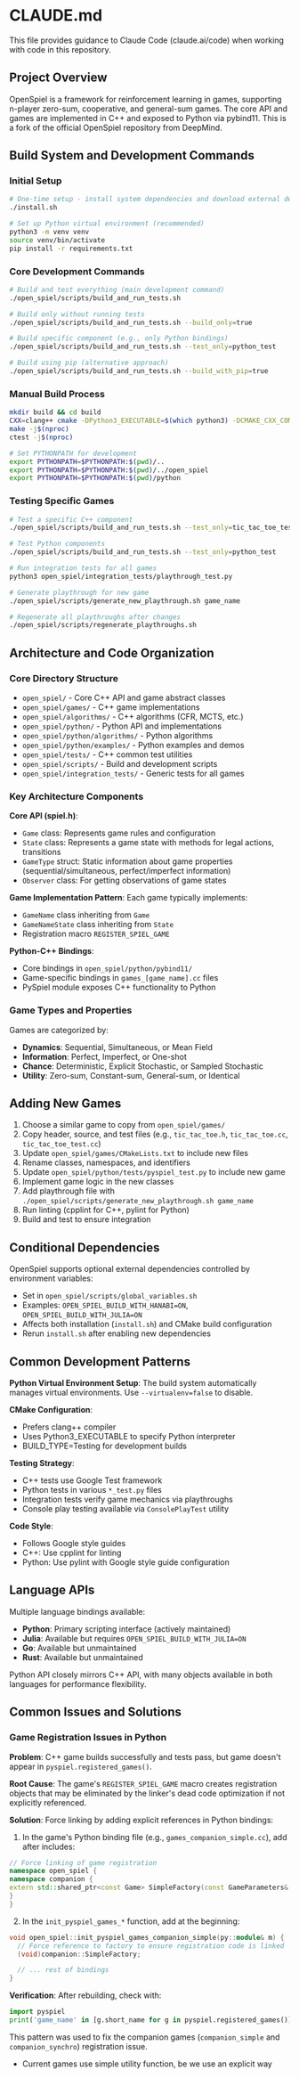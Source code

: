# CLAUDE.md

This file provides guidance to Claude Code (claude.ai/code) when working with code in this repository.

## Project Overview

OpenSpiel is a framework for reinforcement learning in games, supporting n-player zero-sum, cooperative, and general-sum games. The core API and games are implemented in C++ and exposed to Python via pybind11. This is a fork of the official OpenSpiel repository from DeepMind.

## Build System and Development Commands

### Initial Setup
```bash
# One-time setup - install system dependencies and download external dependencies
./install.sh

# Set up Python virtual environment (recommended)
python3 -m venv venv
source venv/bin/activate
pip install -r requirements.txt
```

### Core Development Commands
```bash
# Build and test everything (main development command)
./open_spiel/scripts/build_and_run_tests.sh

# Build only without running tests
./open_spiel/scripts/build_and_run_tests.sh --build_only=true

# Build specific component (e.g., only Python bindings)
./open_spiel/scripts/build_and_run_tests.sh --test_only=python_test

# Build using pip (alternative approach)
./open_spiel/scripts/build_and_run_tests.sh --build_with_pip=true
```

### Manual Build Process
```bash
mkdir build && cd build
CXX=clang++ cmake -DPython3_EXECUTABLE=$(which python3) -DCMAKE_CXX_COMPILER=${CXX} ../open_spiel
make -j$(nproc)
ctest -j$(nproc)

# Set PYTHONPATH for development
export PYTHONPATH=$PYTHONPATH:$(pwd)/..
export PYTHONPATH=$PYTHONPATH:$(pwd)/../open_spiel
export PYTHONPATH=$PYTHONPATH:$(pwd)/python
```

### Testing Specific Games
```bash
# Test a specific C++ component
./open_spiel/scripts/build_and_run_tests.sh --test_only=tic_tac_toe_test

# Test Python components
./open_spiel/scripts/build_and_run_tests.sh --test_only=python_test

# Run integration tests for all games
python3 open_spiel/integration_tests/playthrough_test.py

# Generate playthrough for new game
./open_spiel/scripts/generate_new_playthrough.sh game_name

# Regenerate all playthroughs after changes
./open_spiel/scripts/regenerate_playthroughs.sh
```

## Architecture and Code Organization

### Core Directory Structure
- `open_spiel/` - Core C++ API and game abstract classes
- `open_spiel/games/` - C++ game implementations
- `open_spiel/algorithms/` - C++ algorithms (CFR, MCTS, etc.)
- `open_spiel/python/` - Python API and implementations
- `open_spiel/python/algorithms/` - Python algorithms
- `open_spiel/python/examples/` - Python examples and demos
- `open_spiel/tests/` - C++ common test utilities
- `open_spiel/scripts/` - Build and development scripts
- `open_spiel/integration_tests/` - Generic tests for all games

### Key Architecture Components

**Core API (spiel.h)**:
- `Game` class: Represents game rules and configuration
- `State` class: Represents a game state with methods for legal actions, transitions
- `GameType` struct: Static information about game properties (sequential/simultaneous, perfect/imperfect information)
- `Observer` class: For getting observations of game states

**Game Implementation Pattern**:
Each game typically implements:
- `GameName` class inheriting from `Game`
- `GameNameState` class inheriting from `State`
- Registration macro `REGISTER_SPIEL_GAME`

**Python-C++ Bindings**:
- Core bindings in `open_spiel/python/pybind11/`
- Game-specific bindings in `games_[game_name].cc` files
- PySpiel module exposes C++ functionality to Python

### Game Types and Properties
Games are categorized by:
- **Dynamics**: Sequential, Simultaneous, or Mean Field
- **Information**: Perfect, Imperfect, or One-shot
- **Chance**: Deterministic, Explicit Stochastic, or Sampled Stochastic
- **Utility**: Zero-sum, Constant-sum, General-sum, or Identical

## Adding New Games

1. Choose a similar game to copy from `open_spiel/games/`
2. Copy header, source, and test files (e.g., `tic_tac_toe.h`, `tic_tac_toe.cc`, `tic_tac_toe_test.cc`)
3. Update `open_spiel/games/CMakeLists.txt` to include new files
4. Rename classes, namespaces, and identifiers
5. Update `open_spiel/python/tests/pyspiel_test.py` to include new game
6. Implement game logic in the new classes
7. Add playthrough file with `./open_spiel/scripts/generate_new_playthrough.sh game_name`
8. Run linting (cpplint for C++, pylint for Python)
9. Build and test to ensure integration

## Conditional Dependencies

OpenSpiel supports optional external dependencies controlled by environment variables:
- Set in `open_spiel/scripts/global_variables.sh`
- Examples: `OPEN_SPIEL_BUILD_WITH_HANABI=ON`, `OPEN_SPIEL_BUILD_WITH_JULIA=ON`
- Affects both installation (`install.sh`) and CMake build configuration
- Rerun `install.sh` after enabling new dependencies

## Common Development Patterns

**Python Virtual Environment Setup**:
The build system automatically manages virtual environments. Use `--virtualenv=false` to disable.

**CMake Configuration**:
- Prefers clang++ compiler
- Uses Python3_EXECUTABLE to specify Python interpreter
- BUILD_TYPE=Testing for development builds

**Testing Strategy**:
- C++ tests use Google Test framework
- Python tests in various `*_test.py` files
- Integration tests verify game mechanics via playthroughs
- Console play testing available via `ConsolePlayTest` utility

**Code Style**:
- Follows Google style guides
- C++: Use cpplint for linting
- Python: Use pylint with Google style guide configuration

## Language APIs

Multiple language bindings available:
- **Python**: Primary scripting interface (actively maintained)
- **Julia**: Available but requires `OPEN_SPIEL_BUILD_WITH_JULIA=ON`
- **Go**: Available but unmaintained
- **Rust**: Available but unmaintained

Python API closely mirrors C++ API, with many objects available in both languages for performance flexibility.

## Common Issues and Solutions

### Game Registration Issues in Python

**Problem**: C++ game builds successfully and tests pass, but game doesn't appear in `pyspiel.registered_games()`.

**Root Cause**: The game's `REGISTER_SPIEL_GAME` macro creates registration objects that may be eliminated by the linker's dead code optimization if not explicitly referenced.

**Solution**: Force linking by adding explicit references in Python bindings:

1. In the game's Python binding file (e.g., `games_companion_simple.cc`), add after includes:
```cpp
// Force linking of game registration
namespace open_spiel {
namespace companion {
extern std::shared_ptr<const Game> SimpleFactory(const GameParameters& params);
}
}
```

2. In the `init_pyspiel_games_*` function, add at the beginning:
```cpp
void open_spiel::init_pyspiel_games_companion_simple(py::module& m) {
  // Force reference to factory to ensure registration code is linked
  (void)companion::SimpleFactory;

  // ... rest of bindings
}
```

**Verification**: After rebuilding, check with:
```python
import pyspiel
print('game_name' in [g.short_name for g in pyspiel.registered_games()])
```

This pattern was used to fix the companion games (`companion_simple` and `companion_synchro`) registration issue.
- Current games use simple utility function, be we use an explicit way
